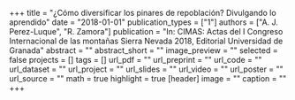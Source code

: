 +++
title = "¿Cómo diversificar los pinares de repoblación? Divulgando lo aprendido"
date = "2018-01-01"
publication_types = ["1"]
authors = ["A. J. Perez-Luque", "R. Zamora"]
publication = "In: CIMAS: Actas del I Congreso Internacional de las montañas Sierra Nevada 2018, Editorial Universidad de Granada"
abstract = ""
abstract_short = ""
image_preview = ""
selected = false
projects = []
tags = []
url_pdf = ""
url_preprint = ""
url_code = ""
url_dataset = ""
url_project = ""
url_slides = ""
url_video = ""
url_poster = ""
url_source = ""
math = true
highlight = true
[header]
image = ""
caption = ""
+++
